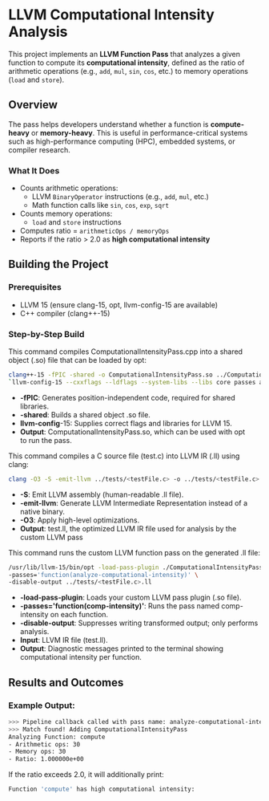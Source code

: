 # LLVM Computational Intensity Analysis

This project implements an **LLVM Function Pass** that analyzes a given function to compute its **computational intensity**, defined as the ratio of arithmetic operations (e.g., `add`, `mul`, `sin`, `cos`, etc.) to memory operations (`load` and `store`).

## Overview

The pass helps developers understand whether a function is **compute-heavy** or **memory-heavy**. This is useful in performance-critical systems such as high-performance computing (HPC), embedded systems, or compiler research.

### What It Does

- Counts arithmetic operations:
  - LLVM `BinaryOperator` instructions (e.g., `add`, `mul`, etc.)
  - Math function calls like `sin`, `cos`, `exp`, `sqrt`
- Counts memory operations:
  - `load` and `store` instructions
- Computes ratio = `arithmeticOps / memoryOps`
- Reports if the ratio > 2.0 as **high computational intensity**

## Building the Project
### Prerequisites
- LLVM 15 (ensure clang-15, opt, llvm-config-15 are available)
- C++ compiler (clang++-15)

### Step-by-Step Build
This command compiles ComputationalIntensityPass.cpp into a shared object (.so) file that can be loaded by opt:
```bash
clang++-15 -fPIC -shared -o ComputationalIntensityPass.so ../ComputationalIntensityPass.cpp \
`llvm-config-15 --cxxflags --ldflags --system-libs --libs core passes analysis support`
```
- **-fPIC**: Generates position-independent code, required for shared libraries.
- **-shared**: Builds a shared object .so file.
- **llvm-config**-15: Supplies correct flags and libraries for LLVM 15.
- **Output**: ComputationalIntensityPass.so, which can be used with opt to run the pass.

This command compiles a C source file (test.c) into LLVM IR (.ll) using clang:
```bash
clang -O3 -S -emit-llvm ../tests/<testFile.c> -o ../tests/<testFile.c>.ll
```
- **-S**: Emit LLVM assembly (human-readable .ll file).
- **-emit-llvm**: Generate LLVM Intermediate Representation instead of a native binary.
- **-O3**: Apply high-level optimizations.
- **Output**: test.ll, the optimized LLVM IR file used for analysis by the custom LLVM pass

This command runs the custom LLVM function pass on the generated .ll file:
```bash
/usr/lib/llvm-15/bin/opt -load-pass-plugin ./ComputationalIntensityPass.so \
-passes='function(analyze-computational-intensity)' \
-disable-output ../tests/<testFile.c>.ll
```
- **-load-pass-plugin**: Loads your custom LLVM pass plugin (.so file).
- **-passes='function(comp-intensity)'**: Runs the pass named comp-intensity on each function.
- **-disable-output**: Suppresses writing transformed output; only performs analysis.
- **Input**: LLVM IR file (test.ll).
- **Output**: Diagnostic messages printed to the terminal showing computational intensity per function.

## Results and Outcomes

### Example Output:
```bash
>>> Pipeline callback called with pass name: analyze-computational-intensity
>>> Match found! Adding ComputationalIntensityPass
Analyzing Function: compute
- Arithmetic ops: 30
- Memory ops: 30
- Ratio: 1.000000e+00
```

If the ratio exceeds 2.0, it will additionally print:
```bash
Function 'compute' has high computational intensity:
```


